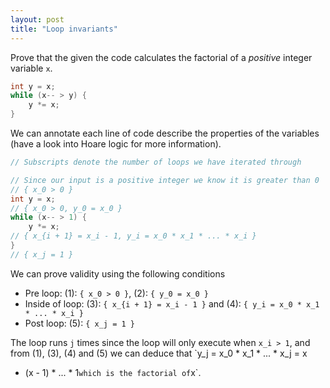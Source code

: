 ```yaml
---
layout: post
title: "Loop invariants"
---
```


Prove that the given the code calculates the factorial of a *positive* integer
variable `x`.

```c
int y = x;
while (x-- > y) {
    y *= x;
}
```

We can annotate each line of code describe the properties of the variables (have
a look into Hoare logic for more information).

```c
// Subscripts denote the number of loops we have iterated through

// Since our input is a positive integer we know it is greater than 0
// { x_0 > 0 }
int y = x;
// { x_0 > 0, y_0 = x_0 }
while (x-- > 1) {
    y *= x;
// { x_{i + 1} = x_i - 1, y_i = x_0 * x_1 * ... * x_i }
}
// { x_j = 1 }
```

We can prove validity using the following conditions

- Pre loop: (1): `{ x_0 > 0 }`, (2): `{ y_0 = x_0 }` 
- Inside of loop: (3): `{ x_{i + 1} = x_i - 1 }` and (4): `{ y_i = x_0 * x_1 * ... * x_i }`
- Post loop: (5): `{ x_j = 1 }`

The loop runs `j` times since the loop will only execute when `x_i > 1`, and
from (1), (3), (4) and (5) we can deduce that `y_j =  x_0 * x_1 * ... * x_j = x
* (x - 1) * ... * 1` which is the factorial of `x`.
